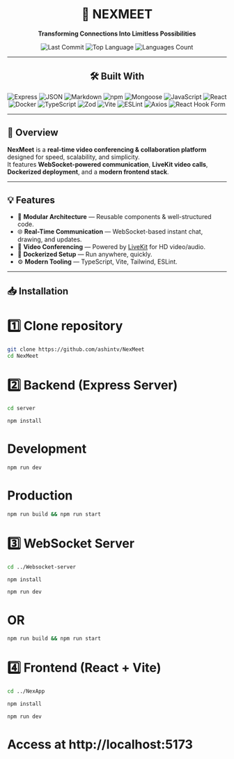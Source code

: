 <div align="center">

# 🚀 NEXMEET  
**Transforming Connections Into Limitless Possibilities**  

![Last Commit](https://img.shields.io/github/last-commit/ashintv/NexMeet?style=for-the-badge)
![Top Language](https://img.shields.io/github/languages/top/ashintv/NexMeet?style=for-the-badge)
![Languages Count](https://img.shields.io/github/languages/count/ashintv/NexMeet?style=for-the-badge)

---

## 🛠 Built With
![Express](https://img.shields.io/badge/Express-black?style=for-the-badge&logo=express&logoColor=white)
![JSON](https://img.shields.io/badge/JSON-000?style=for-the-badge&logo=json&logoColor=white)
![Markdown](https://img.shields.io/badge/Markdown-000?style=for-the-badge&logo=markdown&logoColor=white)
![npm](https://img.shields.io/badge/npm-CB3837?style=for-the-badge&logo=npm&logoColor=white)
![Mongoose](https://img.shields.io/badge/Mongoose-880000?style=for-the-badge&logo=mongoose&logoColor=white)
![JavaScript](https://img.shields.io/badge/JavaScript-000?style=for-the-badge&logo=javascript&logoColor=F7DF1E)
![React](https://img.shields.io/badge/React-20232A?style=for-the-badge&logo=react&logoColor=61DAFB)
![Docker](https://img.shields.io/badge/Docker-0db7ed?style=for-the-badge&logo=docker&logoColor=white)
![TypeScript](https://img.shields.io/badge/TypeScript-007ACC?style=for-the-badge&logo=typescript&logoColor=white)
![Zod](https://img.shields.io/badge/Zod-3178C6?style=for-the-badge&logo=typescript&logoColor=white)
![Vite](https://img.shields.io/badge/Vite-646CFF?style=for-the-badge&logo=vite&logoColor=FFD62E)
![ESLint](https://img.shields.io/badge/ESLint-4B32C3?style=for-the-badge&logo=eslint&logoColor=white)
![Axios](https://img.shields.io/badge/Axios-671DDF?style=for-the-badge&logo=axios&logoColor=white)
![React Hook Form](https://img.shields.io/badge/React%20Hook%20Form-EC5990?style=for-the-badge&logo=reacthookform&logoColor=white)

---

</div>

## 📌 Overview
**NexMeet** is a **real-time video conferencing & collaboration platform** designed for speed, scalability, and simplicity.  
It features **WebSocket-powered communication**, **LiveKit video calls**, **Dockerized deployment**, and a **modern frontend stack**.

---

## 💡 Features
- 🧩 **Modular Architecture** — Reusable components & well-structured code.  
- 🌐 **Real-Time Communication** — WebSocket-based instant chat, drawing, and updates.  
- 🎥 **Video Conferencing** — Powered by [LiveKit](https://livekit.io/) for HD video/audio.  
- 🐳 **Dockerized Setup** — Run anywhere, quickly.  
- ⚙️ **Modern Tooling** — TypeScript, Vite, Tailwind, ESLint.

---

## 📥 Installation


# 1️⃣ Clone repository
```bash
git clone https://github.com/ashintv/NexMeet
cd NexMeet
```
# 2️⃣ Backend (Express Server)
```bash
cd server
```
```bash
npm install
```
# Development
```bash
npm run dev        
```
# Production
```bash
npm run build && npm run start   
```

# 3️⃣ WebSocket Server
```bash
cd ../Websocket-server
```
```bash
npm install
```
```bash
npm run dev
```

# OR
```bash
npm run build && npm run start
```


# 4️⃣ Frontend (React + Vite)
```bash
cd ../NexApp
```
```bash
npm install
```
```bash
npm run dev
```
 # Access at http://localhost:5173
